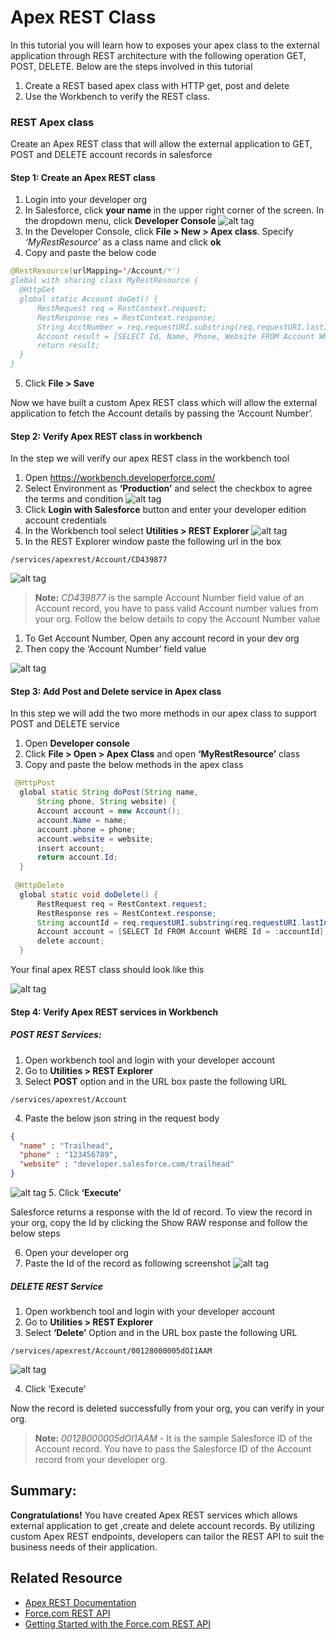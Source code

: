 # Apex REST Class

In this tutorial you will learn how to exposes your apex class to the external application through REST architecture with the following operation GET, POST, DELETE. Below are the steps involved in this tutorial

  1. Create a REST based apex class with HTTP get, post and delete
  2. Use the Workbench to verify the  REST class.

### REST Apex class 

Create an Apex REST class that will allow the external application to GET, POST and DELETE account records in salesforce

#### Step 1: Create an Apex REST class 

  1. Login into your developer org
  2. In Salesforce, click **your name** in the upper right corner of the screen. In the dropdown menu, click **Developer Console**
  ![alt tag](https://raw.github.com/Karanraj/df15_Apex_REST/master/Images/DeveloperConsole.png)
  3. In the Developer Console, click **File > New > Apex class**. Specify *‘MyRestResource’* as a class name and click **ok**
  4. Copy and paste the below code
  
  ```java
  @RestResource(urlMapping='/Account/*')
  global with sharing class MyRestResource {
    @HttpGet
    global static Account doGet() {
        RestRequest req = RestContext.request;
        RestResponse res = RestContext.response;
        String AcctNumber = req.requestURI.substring(req.requestURI.lastIndexOf('/')+1);
        Account result = [SELECT Id, Name, Phone, Website FROM Account WHERE AccountNumber = :AcctNumber];
        return result;
    }
  }
  ```
  5. Click **File > Save**
  
Now we have built a custom Apex REST class which will allow the external application to fetch the Account details by passing the ‘Account Number’. 

#### Step 2: Verify Apex REST class in workbench

In the step we will verify our apex REST class in the workbench tool

  1. Open https://workbench.developerforce.com/
  2. Select Environment as **‘Production’** and select the checkbox to agree the terms and condition 
  ![alt tag](https://raw.github.com/Karanraj/df15_Apex_REST/master/Images/Workbench.png)
  3. Click **Login with Salesforce** button and enter your developer edition account credentials 
  4. In the Workbench tool select **Utilities > REST Explorer**
  ![alt tag](https://raw.github.com/Karanraj/df15_Apex_REST/master/Images/RestExplorer.png)
  5. In the REST Explorer window paste the following url in the box
  

  ```
  /services/apexrest/Account/CD439877
  ```

  ![alt tag](https://raw.github.com/Karanraj/df15_Apex_REST/master/Images/HttpGet.png)
  

>**Note:** *CD439877* is the sample Account Number field value of an Account record, you have to pass valid Account number values from your org. Follow the below details to copy the Account Number value 

  1. To Get Account Number, Open any account record in your dev org  
  2. Then copy the ‘Account Number’ field value

  ![alt tag](https://raw.github.com/Karanraj/df15_Apex_REST/master/Images/AccountNumber.png)

#### Step 3: Add Post and Delete service in Apex class

In this step we will add the two more methods in our apex class to support POST and DELETE service

1. Open **Developer console**
2. Click **File > Open > Apex Class**  and open **‘MyRestResource’** class
3. Copy and paste the below methods in the apex class

  ```java
   @HttpPost
    global static String doPost(String name,
        String phone, String website) {
        Account account = new Account();
        account.Name = name;
        account.phone = phone;
        account.website = website;
        insert account;
        return account.Id;
    }
   
   @HttpDelete
    global static void doDelete() {
        RestRequest req = RestContext.request;
        RestResponse res = RestContext.response;
        String accountId = req.requestURI.substring(req.requestURI.lastIndexOf('/')+1);
        Account account = [SELECT Id FROM Account WHERE Id = :accountId];
        delete account;
    }
  ```
  
Your final apex REST class should look like this 

![alt tag](https://raw.github.com/Karanraj/df15_Apex_REST/master/Images/FinalApexClass.png)

#### Step 4: Verify Apex REST services in Workbench 

##### POST REST Services:

  1. Open workbench tool and login with your developer account
  2. Go to **Utilities > REST Explorer**
  3. Select **POST** option and in the URL box paste the following URL
  

  ```
  /services/apexrest/Account
  ``` 
  4. Paste the below json string in the request body
  

  ```json
  {
    "name" : "Trailhead",
    "phone" : "123456789",
    "website" : "developer.salesforce.com/trailhead"
  }
  ```
  ![alt tag](https://raw.github.com/Karanraj/df15_Apex_REST/master/Images/HttpPost.png)
  5. Click **‘Execute’**
  
Salesforce returns a response with the Id of record. To view the record in your org, copy the Id by clicking the Show RAW response and follow the below steps

  6. Open your developer org
  7. Paste the Id of the record as following screenshot 
  ![alt tag](https://raw.github.com/Karanraj/df15_Apex_REST/master/Images/RecordID.png)

##### DELETE  REST Service

  1. Open workbench tool and login with your developer account
  2. Go to **Utilities > REST Explorer**
  3. Select **‘Delete’** Option and in the URL box paste the following URL
  

  ```
  /services/apexrest/Account/00128000005dOI1AAM
  ```
  
  ![alt tag](https://raw.github.com/Karanraj/df15_Apex_REST/master/Images/HttpDelete.png)

  4. Click ‘Execute’
	
Now the record is deleted successfully from your org, you can verify in your org.

>**Note:** *00128000005dOI1AAM* - It is the sample Salesforce ID of the Account record. You have to pass the Salesforce ID of the Account record from your developer org.

## Summary:

**Congratulations!** You have created Apex REST services which allows external application to get ,create and delete account records. By utilizing custom Apex REST endpoints, developers can tailor the REST API to suit the business needs of their application. 

## Related Resource

* [Apex REST Documentation](https://developer.salesforce.com/docs/atlas.en-us.apexcode.meta/apexcode/apex_rest_methods.htm) <br/>
* [Force.com REST API](https://developer.salesforce.com/page/REST_API) <br/>
* [Getting Started with the Force.com REST API](https://developer.salesforce.com/page/Getting_Started_with_the_Force.com_REST_API)
